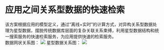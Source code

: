 # 应用之间关系型数据的快速检索

该方案根据应用的模型定义，通过“离线+实时”的计算方式，对异构关系型数据处理为星型数据，摆脱传统数据库层面的复杂关联关系束缚，利用星型数据结构和统一搜索服务的快速检索服务，为应用提供快速的检索服务。  
数据网状关系图：
![](tongyisousuo-13.png)
星型数据关系图：
![](tongyisousuo-14.png)